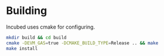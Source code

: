 # Building

Incubed uses cmake for configuring.

```sh
mkdir build && cd build
cmake -DEVM_GAS=true -DCMAKE_BUILD_TYPE=Release .. && make
make install
```
